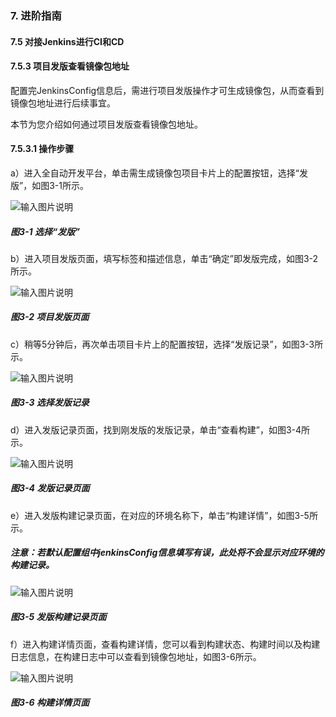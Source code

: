 ### 7. 进阶指南

#### 7.5 对接Jenkins进行CI和CD

#### 7.5.3 项目发版查看镜像包地址

配置完JenkinsConfig信息后，需进行项目发版操作才可生成镜像包，从而查看到镜像包地址进行后续事宜。

本节为您介绍如何通过项目发版查看镜像包地址。

#### 7.5.3.1 操作步骤

a）进入全自动开发平台，单击需生成镜像包项目卡片上的配置按钮，选择“发版”，如图3-1所示。

![输入图片说明](../../../../images/SoFlu%EF%BC%88%E5%90%8E%E7%AB%AF%EF%BC%89%E5%BC%80%E5%8F%91%E5%B9%B3%E5%8F%B0/1.%20%E6%9C%80%E6%96%B0%E7%89%88%E6%9C%AC%20-%20%E6%9B%B4%E6%96%B0%E6%97%A5%E6%9C%9F%20-%202022.10.08/7.%20%E8%BF%9B%E9%98%B6%E6%8C%87%E5%8D%97/5.%20%E5%AF%B9%E6%8E%A5Jenkins%E8%BF%9B%E8%A1%8CCI%E5%92%8CCD/3-1.png)

##### 图3-1 选择“发版”

b）进入项目发版页面，填写标签和描述信息，单击“确定”即发版完成，如图3-2所示。

![输入图片说明](../../../../images/SoFlu%EF%BC%88%E5%90%8E%E7%AB%AF%EF%BC%89%E5%BC%80%E5%8F%91%E5%B9%B3%E5%8F%B0/1.%20%E6%9C%80%E6%96%B0%E7%89%88%E6%9C%AC%20-%20%E6%9B%B4%E6%96%B0%E6%97%A5%E6%9C%9F%20-%202022.10.08/7.%20%E8%BF%9B%E9%98%B6%E6%8C%87%E5%8D%97/5.%20%E5%AF%B9%E6%8E%A5Jenkins%E8%BF%9B%E8%A1%8CCI%E5%92%8CCD/3-2.png)

##### 图3-2 项目发版页面

c）稍等5分钟后，再次单击项目卡片上的配置按钮，选择“发版记录”，如图3-3所示。

![输入图片说明](../../../../images/SoFlu%EF%BC%88%E5%90%8E%E7%AB%AF%EF%BC%89%E5%BC%80%E5%8F%91%E5%B9%B3%E5%8F%B0/1.%20%E6%9C%80%E6%96%B0%E7%89%88%E6%9C%AC%20-%20%E6%9B%B4%E6%96%B0%E6%97%A5%E6%9C%9F%20-%202022.10.08/7.%20%E8%BF%9B%E9%98%B6%E6%8C%87%E5%8D%97/5.%20%E5%AF%B9%E6%8E%A5Jenkins%E8%BF%9B%E8%A1%8CCI%E5%92%8CCD/3-3.png)

##### 图3-3 选择发版记录

d）进入发版记录页面，找到刚发版的发版记录，单击“查看构建”，如图3-4所示。

![输入图片说明](../../../../images/SoFlu%EF%BC%88%E5%90%8E%E7%AB%AF%EF%BC%89%E5%BC%80%E5%8F%91%E5%B9%B3%E5%8F%B0/1.%20%E6%9C%80%E6%96%B0%E7%89%88%E6%9C%AC%20-%20%E6%9B%B4%E6%96%B0%E6%97%A5%E6%9C%9F%20-%202022.10.08/7.%20%E8%BF%9B%E9%98%B6%E6%8C%87%E5%8D%97/5.%20%E5%AF%B9%E6%8E%A5Jenkins%E8%BF%9B%E8%A1%8CCI%E5%92%8CCD/3-4.png)

##### 图3-4 发版记录页面

e）进入发版构建记录页面，在对应的环境名称下，单击“构建详情”，如图3-5所示。

##### 注意：若默认配置组中jenkinsConfig信息填写有误，此处将不会显示对应环境的构建记录。

![输入图片说明](../../../../images/SoFlu%EF%BC%88%E5%90%8E%E7%AB%AF%EF%BC%89%E5%BC%80%E5%8F%91%E5%B9%B3%E5%8F%B0/1.%20%E6%9C%80%E6%96%B0%E7%89%88%E6%9C%AC%20-%20%E6%9B%B4%E6%96%B0%E6%97%A5%E6%9C%9F%20-%202022.10.08/7.%20%E8%BF%9B%E9%98%B6%E6%8C%87%E5%8D%97/5.%20%E5%AF%B9%E6%8E%A5Jenkins%E8%BF%9B%E8%A1%8CCI%E5%92%8CCD/3-5.png)

##### 图3-5 发版构建记录页面

f）进入构建详情页面，查看构建详情，您可以看到构建状态、构建时间以及构建日志信息，在构建日志中可以查看到镜像包地址，如图3-6所示。

![输入图片说明](../../../../images/SoFlu%EF%BC%88%E5%90%8E%E7%AB%AF%EF%BC%89%E5%BC%80%E5%8F%91%E5%B9%B3%E5%8F%B0/1.%20%E6%9C%80%E6%96%B0%E7%89%88%E6%9C%AC%20-%20%E6%9B%B4%E6%96%B0%E6%97%A5%E6%9C%9F%20-%202022.10.08/7.%20%E8%BF%9B%E9%98%B6%E6%8C%87%E5%8D%97/5.%20%E5%AF%B9%E6%8E%A5Jenkins%E8%BF%9B%E8%A1%8CCI%E5%92%8CCD/3-6.png)

##### 图3-6 构建详情页面
